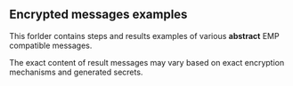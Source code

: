 ## Encrypted messages examples

This forlder contains steps and results examples of various **abstract** EMP compatible messages.

The exact content of result messages may vary based on exact encryption mechanisms and generated secrets.
